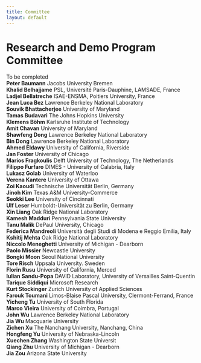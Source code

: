 ```yaml
---
title: Committee
layout: default
---
```


# Research and Demo Program Committee
To be completed<br>
**Peter Baumann** Jacobs University Bremen<br>
**Khalid Belhajjame** PSL, Université Paris-Dauphine, LAMSADE, France<br>
**Ladjel Bellatreche** ISAE-ENSMA, Poitiers University, France<br>
**Jean Luca Bez** Lawrence Berkeley National Laboratory<br>
**Souvik Bhattacherjee** University of Maryland<br>
**Tamas Budavari** The Johns Hopkins University<br>
**Klemens Böhm** Karlsruhe Institute of Technology<br>
**Amit Chavan** University of Maryland<br>
**Shawfeng Dong** Lawrence Berkeley National Laboratory<br>
**Bin Dong** Lawrence Berkeley National Laboratory<br>
**Ahmed Eldawy** University of California, Riverside<br>
**Jan Foster** University of Chicago<br>
**Marios Fragkoulis** Delft University of Technology, The Netherlands<br>
**Filippo Furfaro** DIMES - University of Calabria, Italy<br>
**Lukasz Golab** University of Waterloo<br>
**Verena Kantere** University of Ottawa<br>
**Zoi Kaoudi** Technische Universität Berlin, Germany<br>
**Jinoh Kim** Texas A&M University-Commerce<br>
**Seokki Lee** University of Cincinnati<br>
**Ulf Leser** Humboldt-Universität zu Berlin, Germany<br>
**Xin Liang** Oak Ridge National Laboratory<br>
**Kamesh Madduri** Pennsylvania State University<br>
**Tanu Malik** DePaul University, Chicago<br>
**Federica Mandreoli** Università degli Studi di Modena e Reggio Emilia, Italy<br>
**Kshitij Mehta** Oak Ridge National Laboratory<br>
**Niccolo Meneghetti** University of Michigan - Dearborn<br>
**Paolo Missier** Newcastle University<br>
**Bongki Moon** Seoul National University<br>
**Tore Risch** Uppsala University. Sweden<br>
**Florin Rusu** University of California, Merced<br>
**Iulian Sandu-Popa** DAVID Laboratory, University of Versailles Saint-Quentin<br>
**Tarique Siddiqui** Microsoft Research<br>
**Kurt Stockinger** Zurich University of Applied Sciences<br>
**Farouk Toumani** Limos-Blaise Pascal University, Clermont-Ferrand, France<br>
**Yicheng Tu** University of South Florida<br>
**Marco Vieira** University of Coimbra, Portugal<br>
**John Wu** Lawrence Berkeley National Laboratory<br>
**Jia Wu** Macquarie University<br>
**Zichen Xu** The Nanchang University, Nanchang, China<br>
**Hongfeng Yu** University of Nebraska-Lincoln<br>
**Xuechen Zhang** Washington State Universit<br>
**Qiang Zhu** University of Michigan - Dearborn<br>
**Jia Zou** Arizona State University<br>
